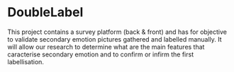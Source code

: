 # DoubleLabel
This project contains a survey platform (back & front) and has for objective to validate secondary emotion pictures gathered and labelled manually.
It will allow our research to determine what are the main features that caracterise secondary emotion and to confirm or infirm the first labellisation.


